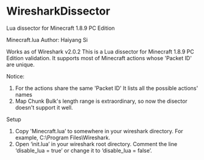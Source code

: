# WiresharkDissector
Lua dissector for Minecraft 1.8.9 PC Edition

Minecraft.lua
Author: Haiyang Si
 
Works as of Wireshark v2.0.2
This is a Lua dissector for Minecraft 1.8.9 PC Edition validation.
It supports most of Minecraft actions whose 'Packet ID' are unique.
 
Notice:
1. For the actions share the same 'Packet ID' It lists all the possible actions' names
2. Map Chunk Bulk's length range is extraordinary, so now the disector doesn't support it well.

Setup
1. Copy 'Minecraft.lua’ to somewhere in your wireshark directory. For example, C:\Program Files\Wireshark.
2. Open ‘init.lua’ in your wireshark root directory. Comment the line ‘disable_lua = true’ or change it to ‘disable_lua = false’.
